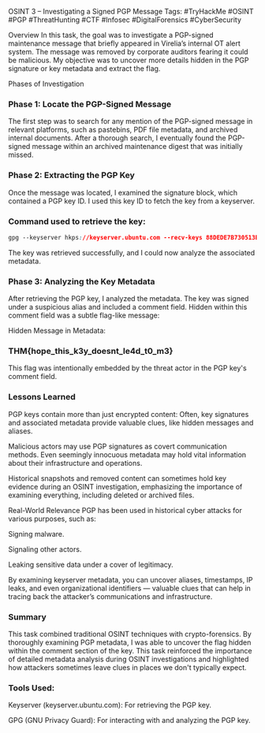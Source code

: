 OSINT 3 – Investigating a Signed PGP Message
Tags: #TryHackMe #OSINT #PGP #ThreatHunting #CTF #Infosec #DigitalForensics #CyberSecurity

Overview
In this task, the goal was to investigate a PGP-signed maintenance message that briefly appeared in Virelia’s internal OT alert system. The message was removed by corporate auditors fearing it could be malicious. My objective was to uncover more details hidden in the PGP signature or key metadata and extract the flag.

Phases of Investigation

### Phase 1: Locate the PGP-Signed Message

The first step was to search for any mention of the PGP-signed message in relevant platforms, such as pastebins, PDF file metadata, and archived internal documents. After a thorough search, I eventually found the PGP-signed message within an archived maintenance digest that was initially missed.

### Phase 2: Extracting the PGP Key

Once the message was located, I examined the signature block, which contained a PGP key ID. I used this key ID to fetch the key from a keyserver.

### Command used to retrieve the key:

```css
gpg --keyserver hkps://keyserver.ubuntu.com --recv-keys 88DEDE7B730513BD5EDD6D9FA4F0FEB084A311E5
```

The key was retrieved successfully, and I could now analyze the associated metadata.

### Phase 3: Analyzing the Key Metadata

After retrieving the PGP key, I analyzed the metadata. The key was signed under a suspicious alias and included a comment field. Hidden within this comment field was a subtle flag-like message:

Hidden Message in Metadata:

### THM{hope_this_k3y_doesnt_le4d_t0_m3}
This flag was intentionally embedded by the threat actor in the PGP key's comment field.

### Lessons Learned

PGP keys contain more than just encrypted content: Often, key signatures and associated metadata provide valuable clues, like hidden messages and aliases.

Malicious actors may use PGP signatures as covert communication methods. Even seemingly innocuous metadata may hold vital information about their infrastructure and operations.

Historical snapshots and removed content can sometimes hold key evidence during an OSINT investigation, emphasizing the importance of examining everything, including deleted or archived files.

Real-World Relevance
PGP has been used in historical cyber attacks for various purposes, such as:

Signing malware.

Signaling other actors.

Leaking sensitive data under a cover of legitimacy.

By examining keyserver metadata, you can uncover aliases, timestamps, IP leaks, and even organizational identifiers — valuable clues that can help in tracing back the attacker’s communications and infrastructure.

### Summary

This task combined traditional OSINT techniques with crypto-forensics. By thoroughly examining PGP metadata, I was able to uncover the flag hidden within the comment section of the key. This task reinforced the importance of detailed metadata analysis during OSINT investigations and highlighted how attackers sometimes leave clues in places we don't typically expect.

### Tools Used:

Keyserver (keyserver.ubuntu.com): For retrieving the PGP key.

GPG (GNU Privacy Guard): For interacting with and analyzing the PGP key.
